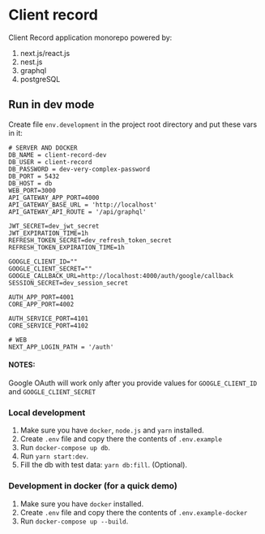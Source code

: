 # Client record
Client Record application monorepo
powered by:
1. next.js/react.js
2. nest.js
3. graphql
4. postgreSQL

## Run in dev mode
Create file `env.development` in the project root directory and put these vars in it:
```
# SERVER AND DOCKER
DB_NAME = client-record-dev
DB_USER = client-record
DB_PASSWORD = dev-very-complex-password
DB_PORT = 5432
DB_HOST = db
WEB_PORT=3000
API_GATEWAY_APP_PORT=4000
API_GATEWAY_BASE_URL = 'http://localhost'
API_GATEWAY_API_ROUTE = '/api/graphql'

JWT_SECRET=dev_jwt_secret
JWT_EXPIRATION_TIME=1h
REFRESH_TOKEN_SECRET=dev_refresh_token_secret
REFRESH_TOKEN_EXPIRATION_TIME=1h
 
GOOGLE_CLIENT_ID=""
GOOGLE_CLIENT_SECRET=""
GOOGLE_CALLBACK_URL=http://localhost:4000/auth/google/callback
SESSION_SECRET=dev_session_secret

AUTH_APP_PORT=4001
CORE_APP_PORT=4002

AUTH_SERVICE_PORT=4101
CORE_SERVICE_PORT=4102

# WEB
NEXT_APP_LOGIN_PATH = '/auth'
```

#### NOTES:
Google OAuth will work only after you provide values for `GOOGLE_CLIENT_ID` and `GOOGLE_CLIENT_SECRET`

### Local development
1. Make sure you have `docker`, `node.js` and `yarn` installed.
2. Create `.env` file and copy there the contents of `.env.example`
3. Run `docker-compose up db`.
4. Run `yarn start:dev`.
5. Fill the db with test data: `yarn db:fill`. (Optional).

### Development in docker (for a quick demo)
1. Make sure you have `docker` installed.
2. Create `.env` file and copy there the contents of `.env.example-docker`
3. Run `docker-compose up --build`.
